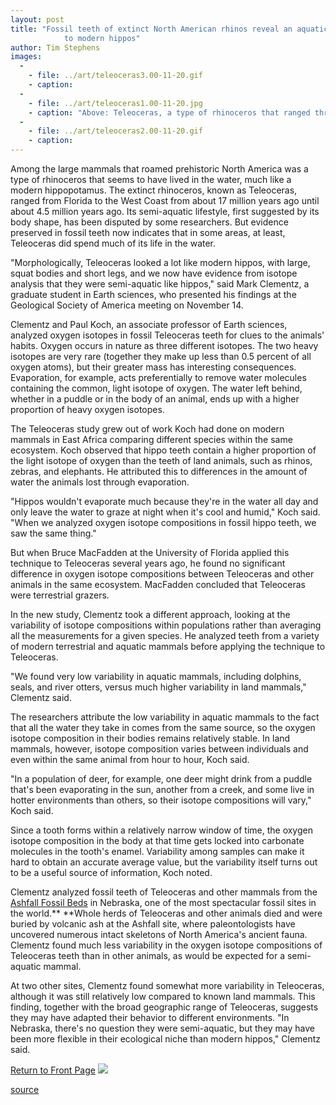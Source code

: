 ```yaml
---
layout: post
title: "Fossil teeth of extinct North American rhinos reveal an aquatic lifestyle similar
			to modern hippos"
author: Tim Stephens
images:
  -
    - file: ../art/teleoceras3.00-11-20.gif
    - caption: 
  -
    - file: ../art/teleoceras1.00-11-20.jpg
    - caption: "Above: Teleoceras, a type of rhinoceros that ranged throughout much of prehistoric North America, was semi-aquatic like modern hippos. Below: Fossil skeletons of Teleoceras; an artist's rendering of the Teleoceras habitat in Miocene Nebraska. (All images courtesy of University of Nebraska State Museum)"
  -
    - file: ../art/teleoceras2.00-11-20.gif
    - caption: 
---
```


Among the large mammals that roamed prehistoric North America was a type of rhinoceros that seems to have lived in the water, much like a modern hippopotamus. The extinct rhinoceros, known as Teleoceras, ranged from Florida to the West Coast from about 17 million years ago until about 4.5 million years ago. Its semi-aquatic lifestyle, first suggested by its body shape, has been disputed by some researchers. But evidence preserved in fossil teeth now indicates that in some areas, at least, Teleoceras did spend much of its life in the water.

"Morphologically, Teleoceras looked a lot like modern hippos, with large, squat bodies and short legs, and we now have evidence from isotope analysis that they were semi-aquatic like hippos," said Mark Clementz, a graduate student in Earth sciences, who presented his findings at the Geological Society of America meeting on November 14.  
  
Clementz and Paul Koch, an associate professor of Earth sciences, analyzed oxygen isotopes in fossil Teleoceras teeth for clues to the animals' habits. Oxygen occurs in nature as three different isotopes. The two heavy isotopes are very rare (together they make up less than 0.5 percent of all oxygen atoms), but their greater mass has interesting consequences. Evaporation, for example, acts preferentially to remove water molecules containing the common, light isotope of oxygen. The water left behind, whether in a puddle or in the body of an animal, ends up with a higher proportion of heavy oxygen isotopes.  
  
The Teleoceras study grew out of work Koch had done on modern mammals in East Africa comparing different species within the same ecosystem. Koch observed that hippo teeth contain a higher proportion of the light isotope of oxygen than the teeth of land animals, such as rhinos, zebras, and elephants. He attributed this to differences in the amount of water the animals lost through evaporation.   
  
"Hippos wouldn't evaporate much because they're in the water all day and only leave the water to graze at night when it's cool and humid," Koch said. "When we analyzed oxygen isotope compositions in fossil hippo teeth, we saw the same thing."  
  
But when Bruce MacFadden at the University of Florida applied this technique to Teleoceras several years ago, he found no significant difference in oxygen isotope compositions between Teleoceras and other animals in the same ecosystem. MacFadden concluded that Teleoceras were terrestrial grazers.   
  
In the new study, Clementz took a different approach, looking at the variability of isotope compositions within populations rather than averaging all the measurements for a given species. He analyzed teeth from a variety of modern terrestrial and aquatic mammals before applying the technique to Teleoceras.   
  
"We found very low variability in aquatic mammals, including dolphins, seals, and river otters, versus much higher variability in land mammals," Clementz said.   
  
The researchers attribute the low variability in aquatic mammals to the fact that all the water they take in comes from the same source, so the oxygen isotope composition in their bodies remains relatively stable. In land mammals, however, isotope composition varies between individuals and even within the same animal from hour to hour, Koch said.   
  
"In a population of deer, for example, one deer might drink from a puddle that's been evaporating in the sun, another from a creek, and some live in hotter environments than others, so their isotope compositions will vary," Koch said.  
  
Since a tooth forms within a relatively narrow window of time, the oxygen isotope composition in the body at that time gets locked into carbonate molecules in the tooth's enamel. Variability among samples can make it hard to obtain an accurate average value, but the variability itself turns out to be a useful source of information, Koch noted.  
  
Clementz analyzed fossil teeth of Teleoceras and other mammals from the [Ashfall Fossil Beds][1] in Nebraska, one of the most spectacular fossil sites in the world.** **Whole herds of Teleoceras and other animals died and were buried by volcanic ash at the Ashfall site, where paleontologists have uncovered numerous intact skeletons of North America's ancient fauna. Clementz found much less variability in the oxygen isotope compositions of Teleoceras teeth than in other animals, as would be expected for a semi-aquatic mammal.   
  
At two other sites, Clementz found somewhat more variability in Teleoceras, although it was still relatively low compared to known land mammals. This finding, together with the broad geographic range of Teleoceras, suggests they may have adapted their behavior to different environments. "In Nebraska, there's no question they were semi-aquatic, but they may have been more flexible in their ecological niche than modern hippos," Clementz said.

  
[Return to Front Page][2] ![ ][3]

[1]: http://www-museum.unl.edu/research/vertpaleo/ashfall.html
[2]: ../../index.html
[3]: ../../images/trans.gif

[source](http://www1.ucsc.edu/currents/00-01/11-20/teleoceras.html "Permalink to teleoceras")
